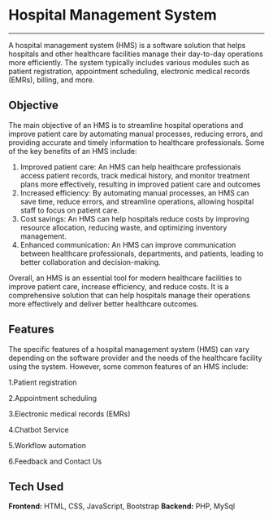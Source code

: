 # Hospital Management System
-----------------------------
A hospital management system (HMS) is a software solution that helps hospitals and other healthcare facilities manage their day-to-day operations more efficiently. The system typically includes various modules such as patient registration, appointment scheduling, electronic medical records (EMRs), billing, and more.


Objective
----------------------------
The main objective of an HMS is to streamline hospital operations and improve patient care by automating manual processes, reducing errors, and providing accurate and timely information to healthcare professionals. Some of the key benefits of an HMS include:
1. Improved patient care: An HMS can help healthcare professionals access patient records, track medical history, and monitor treatment plans more effectively, resulting in improved patient care and outcomes
2. Increased efficiency: By automating manual processes, an HMS can save time, reduce errors, and streamline operations, allowing hospital staff to focus on patient care.
3. Cost savings: An HMS can help hospitals reduce costs by improving resource allocation, reducing waste, and optimizing inventory management.
4. Enhanced communication: An HMS can improve communication between healthcare professionals, departments, and patients, leading to better collaboration and decision-making.

Overall, an HMS is an essential tool for modern healthcare facilities to improve patient care, increase efficiency, and reduce costs. It is a comprehensive solution that can help hospitals manage their operations more effectively and deliver better healthcare outcomes.


Features
--------------------------
The specific features of a hospital management system (HMS) can vary depending on the software provider and the needs of the healthcare facility using the system. However, some common features of an HMS include:

1.Patient registration

2.Appointment scheduling

3.Electronic medical records (EMRs)

4.Chatbot Service

5.Workflow automation

6.Feedback and Contact Us


Tech Used
--------------------------

**Frontend:** HTML, CSS, JavaScript, Bootstrap
**Backend:** PHP, MySql






